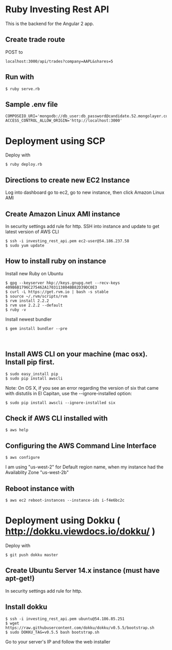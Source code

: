 # Ruby Investing Rest API

This is the backend for the Angular 2 app.



## Create trade route

POST to

    localhost:3000/api/trades?company=AAPL&shares=5



## Run with 

    $ ruby serve.rb



##  Sample .env file

    COMPOSEIO_URI='mongodb://db_user:db_password@candidate.52.mongolayer.com:10794/investing_rest_api'
    ACCESS_CONTROL_ALLOW_ORIGIN='http://localhost:3000'


# Deployment using SCP

Deploy with

    $ ruby deploy.rb

## Directions to create new EC2 Instance

Log into dashboard go to ec2, go to new instance, then click Amazon Linux AMI

## Create Amazon Linux AMI instance

In security settings add rule for http.
SSH into instance and update to get latest version of AWS CLI

    $ ssh -i investing_rest_api.pem ec2-user@54.186.237.58
    $ sudo yum update


## How to install ruby on instance 

Install new Ruby on Ubuntu

    $ gpg --keyserver hkp://keys.gnupg.net --recv-keys 409B6B1796C275462A1703113804BB82D39DC0E3
    $ curl -L https://get.rvm.io | bash -s stable
    $ source ~/.rvm/scripts/rvm
    $ rvm install 2.2.2
    $ rvm use 2.2.2 --default
    $ ruby -v

Install newest bundler 

    $ gem install bundler --pre
  

## Install AWS CLI on your machine (mac osx). Install pip first.

    $ sudo easy_install pip
    $ sudo pip install awscli

Note: On OS X, if you see an error regarding the version of six that came with distutils in El Capitan, use the --ignore-installed option:

    $ sudo pip install awscli --ignore-installed six


## Check if AWS CLI installed with

    $ aws help


## Configuring the AWS Command Line Interface

    $ aws configure

I am using "us-west-2" for Default region name, when my instance had the Availablity Zone "us-west-2b"


## Reboot instance with 

    $ aws ec2 reboot-instances --instance-ids i-f4e6bc2c

# Deployment using Dokku ( http://dokku.viewdocs.io/dokku/ )

Deploy with

    $ git push dokku master

## Create Ubuntu Server 14.x instance (must have apt-get!)

In security settings add rule for http.


## Install dokku
    $ ssh -i investing_rest_api.pem ubuntu@54.186.85.251
    $ wget https://raw.githubusercontent.com/dokku/dokku/v0.5.5/bootstrap.sh
    $ sudo DOKKU_TAG=v0.5.5 bash bootstrap.sh

Go to your server's IP and follow the web installer





